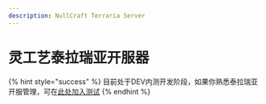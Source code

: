 ```yaml
---
description: NullCraft Terraria Server
---
```


# 灵工艺泰拉瑞亚开服器

{% hint style="success" %}
目前处于DEV内测开发阶段，如果你熟悉泰拉瑞亚开服管理，可在[此处加入测试](https://nullcraft.org/d/48-dev-nullcraft-terraria-server)
{% endhint %}
